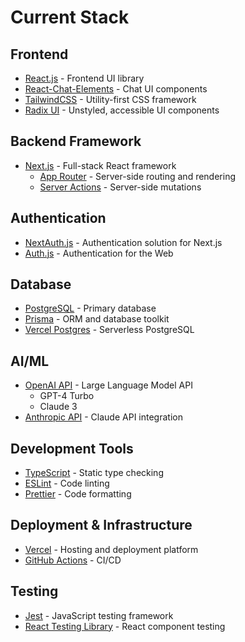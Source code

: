 # Current Stack

## Frontend
- [React.js](https://react.dev/) - Frontend UI library
- [React-Chat-Elements](https://github.com/Detaysoft/react-chat-elements) - Chat UI components
- [TailwindCSS](https://tailwindcss.com/) - Utility-first CSS framework
- [Radix UI](https://www.radix-ui.com/) - Unstyled, accessible UI components

## Backend Framework
- [Next.js](https://nextjs.org/) - Full-stack React framework
  - [App Router](https://nextjs.org/docs/app) - Server-side routing and rendering
  - [Server Actions](https://nextjs.org/docs/app/api-reference/functions/server-actions) - Server-side mutations

## Authentication
- [NextAuth.js](https://next-auth.js.org/) - Authentication solution for Next.js
- [Auth.js](https://authjs.dev/) - Authentication for the Web

## Database
- [PostgreSQL](https://www.postgresql.org/) - Primary database
- [Prisma](https://www.prisma.io/) - ORM and database toolkit
- [Vercel Postgres](https://vercel.com/storage/postgres) - Serverless PostgreSQL

## AI/ML
- [OpenAI API](https://platform.openai.com/docs) - Large Language Model API
  - GPT-4 Turbo
  - Claude 3
- [Anthropic API](https://docs.anthropic.com/claude/reference) - Claude API integration

## Development Tools
- [TypeScript](https://www.typescriptlang.org/) - Static type checking
- [ESLint](https://eslint.org/) - Code linting
- [Prettier](https://prettier.io/) - Code formatting

## Deployment & Infrastructure
- [Vercel](https://vercel.com/) - Hosting and deployment platform
- [GitHub Actions](https://github.com/features/actions) - CI/CD

## Testing
- [Jest](https://jestjs.io/) - JavaScript testing framework
- [React Testing Library](https://testing-library.com/docs/react-testing-library/intro/) - React component testing  
